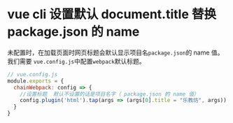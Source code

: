 # vue cli 设置默认 document.title 替换 package.json 的 name

未配置时，在加载页面时网页标题会默认显示项目名`package.json`的 name 值。我们需要 `vue.config.js`中配置`webpack`默认标题。

```js
// vue.config.js
module.exports = {
  chainWebpack: config => {
    //设置标题  默认不设置的话是项目名字（ package.json 的 name 值）
    config.plugin('html').tap(args => (args[0].title = "乐教坊", args))
  }
}
```